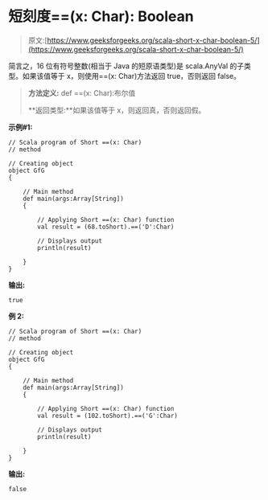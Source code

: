 # 短刻度==(x: Char): Boolean

> 原文:[https://www.geeksforgeeks.org/scala-short-x-char-boolean-5/](https://www.geeksforgeeks.org/scala-short-x-char-boolean-5/)

简言之，16 位有符号整数(相当于 Java 的短原语类型)是 scala.AnyVal 的子类型。如果该值等于 x，则使用==(x: Char)方法返回 true，否则返回 false。

> **方法定义:** def ==(x: Char):布尔值
> 
> **返回类型:**如果该值等于 x，则返回真，否则返回假。

**示例#1:**

```
// Scala program of Short ==(x: Char) 
// method 

// Creating object 
object GfG 
{ 

    // Main method 
    def main(args:Array[String]) 
    { 

        // Applying Short ==(x: Char) function 
        val result = (68.toShort).==('D':Char)

        // Displays output 
        println(result) 

    } 
} 
```

**输出:**

```
true
```

**例 2:**

```
// Scala program of Short ==(x: Char) 
// method 

// Creating object 
object GfG 
{ 

    // Main method 
    def main(args:Array[String]) 
    { 

        // Applying Short ==(x: Char) function 
        val result = (102.toShort).==('G':Char)

        // Displays output 
        println(result) 

    } 
} 
```

**输出:**

```
false
```